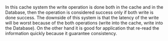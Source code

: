 In this cache system the write operation is done both in the cache and in the Database, then the operation is considered success only if both write is done success.
The downside of this system is that the latency of the write will be worst because of the both operations (write into the cache, write into the Database).
On the other hand it is good for application that re-read the information quickly because it guarantee consistency.